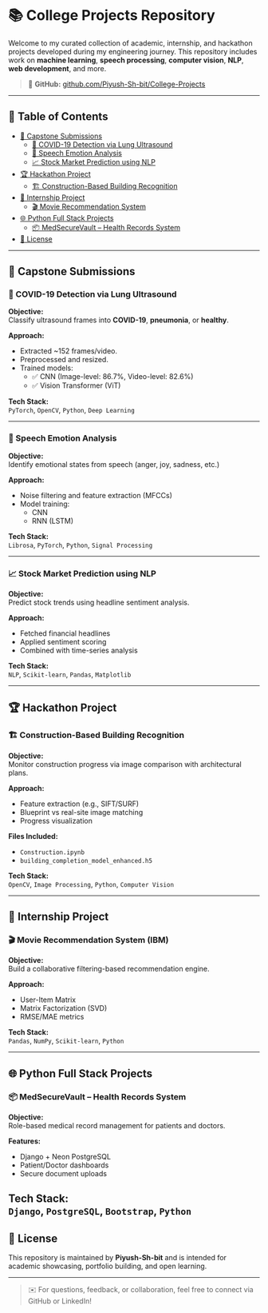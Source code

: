 # 📚 College Projects Repository

Welcome to my curated collection of academic, internship, and hackathon projects developed during my engineering journey. This repository includes work on **machine learning**, **speech processing**, **computer vision**, **NLP**, **web development**, and more.

> 🔗 **GitHub:** [github.com/Piyush-Sh-bit/College-Projects](https://github.com/Piyush-Sh-bit/College-Projects)

---

## 📑 Table of Contents

- [📁 Capstone Submissions](#-capstone-submissions)
  - [🧠 COVID-19 Detection via Lung Ultrasound](#-covid-19-detection-via-lung-ultrasound)
  - [🎤 Speech Emotion Analysis](#-speech-emotion-analysis)
  - [📈 Stock Market Prediction using NLP](#-stock-market-prediction-using-nlp)
- [🏆 Hackathon Project](#-hackathon-project)
  - [🏗️ Construction-Based Building Recognition](#-construction-based-building-recognition)
- [💼 Internship Project](#-internship-project)
  - [🎬 Movie Recommendation System](#-movie-recommendation-system)
- [🌐 Python Full Stack Projects](#-python-full-stack-projects)
  - [📦 MedSecureVault – Health Records System](#-medsecurevault--health-records-system)
- [📄 License](#-license)

---

## 📁 Capstone Submissions

### 🧠 COVID-19 Detection via Lung Ultrasound

**Objective:**  
Classify ultrasound frames into **COVID-19**, **pneumonia**, or **healthy**.

**Approach:**  
- Extracted ~152 frames/video.
- Preprocessed and resized.
- Trained models:
  - ✅ CNN (Image-level: 86.7%, Video-level: 82.6%)
  - ✅ Vision Transformer (ViT)

**Tech Stack:**  
`PyTorch`, `OpenCV`, `Python`, `Deep Learning`

---

### 🎤 Speech Emotion Analysis

**Objective:**  
Identify emotional states from speech (anger, joy, sadness, etc.)

**Approach:**
- Noise filtering and feature extraction (MFCCs)
- Model training:
  - CNN
  - RNN (LSTM)

**Tech Stack:**  
`Librosa`, `PyTorch`, `Python`, `Signal Processing`

---

### 📈 Stock Market Prediction using NLP

**Objective:**  
Predict stock trends using headline sentiment analysis.

**Approach:**
- Fetched financial headlines
- Applied sentiment scoring
- Combined with time-series analysis

**Tech Stack:**  
`NLP`, `Scikit-learn`, `Pandas`, `Matplotlib`

---

## 🏆 Hackathon Project

### 🏗️ Construction-Based Building Recognition

**Objective:**  
Monitor construction progress via image comparison with architectural plans.

**Approach:**
- Feature extraction (e.g., SIFT/SURF)
- Blueprint vs real-site image matching
- Progress visualization

**Files Included:**
- `Construction.ipynb`
- `building_completion_model_enhanced.h5`

**Tech Stack:**  
`OpenCV`, `Image Processing`, `Python`, `Computer Vision`

---

## 💼 Internship Project

### 🎬 Movie Recommendation System (IBM)

**Objective:**  
Build a collaborative filtering-based recommendation engine.

**Approach:**
- User-Item Matrix  
- Matrix Factorization (SVD)  
- RMSE/MAE metrics

**Tech Stack:**  
`Pandas`, `NumPy`, `Scikit-learn`, `Python`

---

## 🌐 Python Full Stack Projects

### 📦 MedSecureVault – Health Records System

**Objective:**  
Role-based medical record management for patients and doctors.

**Features:**
- Django + Neon PostgreSQL
- Patient/Doctor dashboards
- Secure document uploads

**Tech Stack:**  
`Django`, `PostgreSQL`, `Bootstrap`, `Python`
---

## 📄 License

This repository is maintained by **Piyush-Sh-bit** and is intended for academic showcasing, portfolio building, and open learning.

---

> ✉️ For questions, feedback, or collaboration, feel free to connect via GitHub or LinkedIn!
